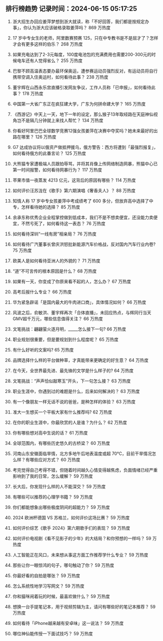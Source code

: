 
## 排行榜趋势 记录时间：2024-06-15 05:17:25
  
  1. 浙大招生办回应姜萍梦想到浙大就读，称「不好回答，我们都是按规定办事」，你认为浙大应该破格录取姜萍吗？ 869 万热度
    
  2. 17 岁中专女生的老师，阿里数赛预赛 125，只在中专教书是不是屈才了？怎样才会有更多这样的伯乐？ 268 万热度
    
  3. 如果充电达到了2-3元每度，100度电池包的充满费用也需要200-300元的时候电车还有人觉得省么？ 255 万热度
    
  4. 巴黎不顾高温表态要办最环保奥运，遭参赛运动员强烈反对，有运动员将自行携带空调入住奥运村，如何看待此事？ 238 万热度
    
  5. 董宇辉在山西永乐宫直播引发网友争议，工作人员称「已申报」，如何看待此事？ 178 万热度
    
  6. 中国第一大省广东正在疯狂建大学，广东为何拼命建大学？ 165 万热度
    
  7. 《西游记》中天上一天，地下一年的设定，那么猴子13年取经路在天庭神仙视角岂不是隔几分钟就上来找人帮忙？ 134 万热度
    
  8. 你看好阿里巴巴全球数学竞赛12强女孩姜萍在决赛中夺奖吗？她未来最好的出路在哪里？ 126 万热度
    
  9. G7 达成协议将以俄资产做抵押援乌，俄方警告：西方将遭到「最强烈报复」，如何看待俄方的此番言论？ 125 万热度
    
  10. 大熊猫专家遭极端人员跟拍辱骂，并将其肖像上传网络制造网暴，熊猫中心已第一时间报警，如何看待网暴行为？ 117 万热度
    
  11. 苹果市值一夜蒸发 4213 亿元，这背后的原因有哪些？ 114 万热度
    
  12. 如何评价汪苏泷在《歌手》第六期演唱《奢香夫人》？ 88 万热度
    
  13. 知情人称 17 岁中专女孩姜萍中考成绩考了 600 多分，但放弃高中选择了中专，怎样看待她的选择？ 85 万热度
    
  14. 余承东称优秀企业全程掌控做到低成本，我们不是不想卖便宜，还没能力卖便宜，不然亏死了，如何看待这一表态？ 76 万热度
    
  15. 如何看待深圳“一线有房”相亲局？ 76 万热度
    
  16. 如何看待广汽董事长曾庆洪怒批新能源汽车价格战，反对国内汽车行业内卷? 75 万热度
    
  17. 欧美人是如何看待亚洲人的外貌的？ 71 万热度
    
  18. “道”不可言传的根本原因是什么？ 68 万热度
    
  19. 如果有一天，你变成了你原来看不起的人，怎么办？ 67 万热度
    
  20. 高考后报什么专业？ 66 万热度
    
  21. 华为紧急辟谣「是国内最大的牛肉进口商」，具体情况如何？ 66 万热度
    
  22. 风波之后，俞敏洪、董宇辉再次「合体直播」，未回应热点，与辉同行当天GMV超千万元，哪些信息值得关注？ 66 万热度
    
  23. 文笔挑战：翩翩萤火逐月明，_____怎么接下一句? 66 万热度
    
  24. 职业规划很重要，但是要规划到什么程度呢？ 65 万热度
    
  25. 有什么好听的文案吗? 65 万热度
    
  26. 品牌选择什么样的平台做种草，才真能带来更确定的好生意？ 64 万热度
    
  27. 在今天，全世界最先进、最先锋的文学是什么样子的? 64 万热度
    
  28. 文笔挑战：“声声恰似敲寒玉”开头，下一句怎么接？ 63 万热度
    
  29. 职业生涯中，你遇到过的难题是什么，后来如何解决的？ 63 万热度
    
  30. 有一个像朋友一样无话不说的爸爸，是种怎样的体验？ 63 万热度
    
  31. 准大一生想买一个平板大家有什么推荐吗? 62 万热度
    
  32. 在你的职业生涯中，你最欣赏的人是谁？为什么？ 62 万热度
    
  33. 你有哪些想对高中生说的话？ 61 万热度
    
  34. 全球范围内，有哪些历史悠久的古桥梁？ 60 万热度
    
  35. 河南山东安徽面临旱情，北方多地午后地表温度或超 70℃，目前干旱情况怎么样？有哪些应对方式？ 60 万热度
    
  36. 考完觉得自己考得不错，但随着时间越久心情变得越焦虑，负面情绪已经严重影响到了我的日常，怎么缓解？ 59 万热度
    
  37. 长大后，你发现什么样的人不能深交？ 59 万热度
    
  38. 有哪些可以推荐的心理学书籍？ 59 万热度
    
  39. 你们都能想象出哪些极度阴间的超能力？ 59 万热度
    
  40. 2024 欧洲杯德国 VS 苏格兰，如何评价这场比赛？ 59 万热度
    
  41. 如何评价综艺《歌手 2024》第六期歌手们的表现？ 59 万热度
    
  42. 如何评价电视剧《看不见影子的少年》的大结局？和你预想的一样吗？ 59 万热度
    
  43. 人工智能正在风口，未来想从事这方面工作推荐学什么专业？ 59 万热度
    
  44. 那些让你一眼惊鸿的句子，哪句触动了你？ 59 万热度
    
  45. 你最好看的自拍是哪张？ 59 万热度
    
  46. 怎么系统性地学习写网文？ 59 万热度
    
  47. 你和猫咪闹着玩的时候，最喜欢做什么？ 59 万热度
    
  48. 想换一台手提笔记本，用于视频剪辑为主，请问有哪些好的笔记本推荐？ 59 万热度
    
  49. 如何看待「iPhone越来越有安卓味」这一说法？ 59 万热度
    
  50. 哪位神仙能传授一下面试技巧？ 59 万热度
    